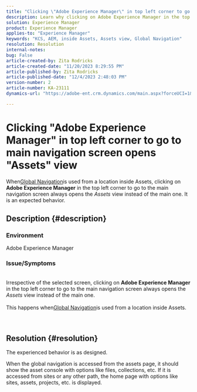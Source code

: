 ```yaml
---
title: "Clicking \"Adobe Experience Manager\" in top left corner to go to main navigation screen opens \"Assets\" view"
description: Learn why clicking on Adobe Experience Manager in the top left corner to go to the main navigation screen always opens the Assets view instead of the main one.
solution: Experience Manager
product: Experience Manager
applies-to: "Experience Manager"
keywords: "KCS, AEM, inside Assets, Assets view, Global Navigation"
resolution: Resolution
internal-notes: 
bug: False
article-created-by: Zita Rodricks
article-created-date: "11/20/2023 8:29:55 PM"
article-published-by: Zita Rodricks
article-published-date: "12/4/2023 2:48:03 PM"
version-number: 2
article-number: KA-23111
dynamics-url: "https://adobe-ent.crm.dynamics.com/main.aspx?forceUCI=1&pagetype=entityrecord&etn=knowledgearticle&id=1866d78d-e387-ee11-8179-6045bd006b3d"

---
```

# Clicking "Adobe Experience Manager" in top left corner to go to main navigation screen opens "Assets" view


When[Global Navigation](https://experienceleague.adobe.com/docs/experience-manager-cloud-service/content/sites/authoring/getting-started/basic-handling.html?lang=en#global-navigation)is used from a location inside Assets, clicking on <b>Adobe Experience Manager</b> in the top left corner to go to the main navigation screen always opens the *Assets* view instead of the main one. It is an expected behavior.

## Description {#description}


### Environment

Adobe Experience Manager

### Issue/Symptoms
<br>Irrespective of the selected screen, clicking on <b>Adobe Experience Manager</b> in the top left corner to go to the main navigation screen always opens the *Assets* view instead of the main one.<br> <br>This happens when[Global Navigation](https://experienceleague.adobe.com/docs/experience-manager-cloud-service/content/sites/authoring/getting-started/basic-handling.html?lang=en#global-navigation)is used from a location inside Assets.<br> <br> 

## Resolution {#resolution}


The experienced behavior is as designed.

When the global navigation is accessed from the assets page, it should show the asset console with options like files, collections, etc. If it is accessed from sites or any other path, the home page with options like sites, assets, projects, etc. is displayed.
